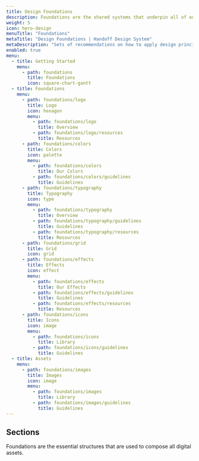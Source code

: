 ```yaml
---
title: Design Foundations
description: Foundations are the shared systems that underpin all of our digital assets. This page details the key aspects that you'll need to compose the essential elements of the site.
weight: 5
icon: hero-design
menuTitle: "Foundations"
metaTitle: "Design Foundations | Handoff Design System"
metaDescription: "Sets of recommendations on how to apply design principles to provide a positive user experience."
enabled: true
menu:
  - title: Getting Started
    menu:
      - path: foundations
        title: Foundations
        icon: square-chart-gantt
  - title: Foundations
    menu:
      - path: foundations/logo
        title: Logo
        icon: hexagon
        menu:
          - path: foundations/logo
            title: Overview
          - path: foundations/logo/resources
            title: Resources
      - path: foundations/colors
        title: Colors
        icon: palette
        menu:
          - path: foundations/colors
            title: Our Colors
          - path: foundations/colors/guidelines
            title: Guidelines
      - path: foundations/typography
        title: Typography
        icon: type
        menu:
          - path: foundations/typography
            title: Overview
          - path: foundations/typography/guidelines
            title: Guidelines
          - path: foundations/typography/resources
            title: Resources
      - path: foundations/grid
        title: Grid
        icon: grid
      - path: foundations/effects
        title: Effects
        icon: effect
        menu:
          - path: foundations/effects
            title: Our Effects
          - path: foundations/effects/guidelines
            title: Guidelines
          - path: foundations/effects/resources
            title: Resources
      - path: foundations/icons
        title: Icons
        icon: image
        menu:
          - path: foundations/icons
            title: Library
          - path: foundations/icons/guidelines
            title: Guidelines
  - title: Assets
    menu:
      - path: foundations/images
        title: Images
        icon: image
        menu:
          - path: foundations/images
            title: Library
          - path: foundations/images/guidelines
            title: Guidelines
---
```


## Sections

Foundations are the essential structures that are used to compose all digital
assets.
